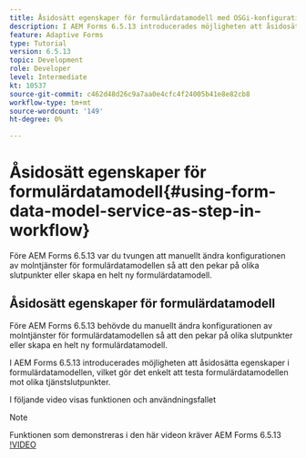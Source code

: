 ```yaml
---
title: Åsidosätt egenskaper för formulärdatamodell med OSGi-konfiguration
description: I AEM Forms 6.5.13 introducerades möjligheten att åsidosätta egenskaper för formulärdatamodeller, vilket gör det enklare att testa en formulärdatamodell mot olika slutpunkter.
feature: Adaptive Forms
type: Tutorial
version: 6.5.13
topic: Development
role: Developer
level: Intermediate
kt: 10537
source-git-commit: c462d48d26c9a7aa0e4cfc4f24005b41e8e82cb8
workflow-type: tm+mt
source-wordcount: '149'
ht-degree: 0%

---
```


# Åsidosätt egenskaper för formulärdatamodell{#using-form-data-model-service-as-step-in-workflow}

Före AEM Forms 6.5.13 var du tvungen att manuellt ändra konfigurationen av molntjänster för formulärdatamodellen så att den pekar på olika slutpunkter eller skapa en helt ny formulärdatamodell.

## Åsidosätt egenskaper för formulärdatamodell

Före AEM Forms 6.5.13 behövde du manuellt ändra konfigurationen av molntjänster för formulärdatamodellen så att den pekar på olika slutpunkter eller skapa en helt ny formulärdatamodell.

I AEM Forms 6.5.13 introducerades möjligheten att åsidosätta egenskaper i formulärdatamodellen, vilket gör det enkelt att testa formulärdatamodellen mot olika tjänstslutpunkter.

I följande video visas funktionen och användningsfallet

>[!NOTE]
>Funktionen som demonstreras i den här videon kräver AEM Forms 6.5.13
>[!VIDEO](https://video.tv.adobe.com/v/343762?quality=9&learn=on)

